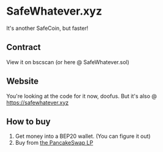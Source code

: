 # SafeWhatever.xyz

It's another SafeCoin, but faster!

## Contract

View it on bscscan (or here @ SafeWhatever.sol)

## Website

You're looking at the code for it now, doofus. But it's also @ https://safewhatever.xyz

## How to buy

1. Get money into a BEP20 wallet. (You can figure it out)
1. Buy from [the PancakeSwap LP](https://exchange.pancakeswap.finance/#/swap?outputCurrency=0xed0c24b4da24f750d0e1f67f043d8498143e1b74)